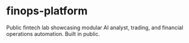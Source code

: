 # finops-platform
Public fintech lab showcasing modular AI analyst, trading, and financial operations automation. Built in public.
